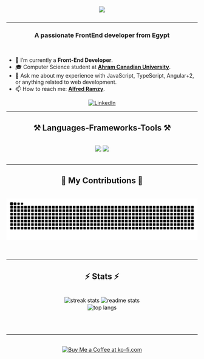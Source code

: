 

<h1 align="center">
    <img src="https://readme-typing-svg.herokuapp.com/?font=Righteous&size=35&center=true&vCenter=true&width=500&height=70&duration=5000&lines=Hello!+👋;+I'm+Alfred+Ramzy+(Alfredo)!;" />
</h1>

 <hr/>

<h3 align="center">A passionate FrontEnd developer from Egypt </h3>

<br/>

<ul align="left">
    <li>🔭 I’m currently a <strong>Front-End Developer</strong>.</li>
    <li>🎓 Computer Science student at <strong><a href="https://www.acu.edu.eg/">Ahram Canadian University</a></strong>.</li>
    <li>💬 Ask me about my experience with JavaScript, TypeScript, Angular+2, or anything related to web development.</li>
    <li>📫 How to reach me: <strong><a href="https://www.linkedin.com/in/alfredramzy/">Alfred Ramzy</a></strong>.</li>
</ul>

 
<div align="center"> 
  
  <a href="https://www.linkedin.com/in/alfredramzy/" target="_blank">
    <img src="https://img.shields.io/badge/LinkedIn-0077B5?style=for-the-badge&logo=linkedin&logoColor=white" alt="LinkedIn" />
</a>
</div>

 <hr/>
 
<h2 align="center">⚒️ Languages-Frameworks-Tools ⚒️</h2>
<br/>
<div align="center">
    <img src="https://skillicons.dev/icons?i=html,css,js,ts,angular,sass,bootstrap,tailwind,figma,postman,git,github" />
    <img src="https://skillicons.dev/icons?i=cs,cpp,visualstudio,vscode,wordpress" /><br>

</div>


<br/>
<hr/>

<div align="center">
  <h2>🐍 My Contributions 🐍</h2>
  <br>
  <picture>
    <img alt="snake eating my contributions" src="https://raw.githubusercontent.com/Alfred-Ramzy/Alfred-Ramzy/output/github-contribution-grid-snake.svg" />
</picture>
  <br/><br/><br/>
</div>

<hr/>

<h2 align="center">⚡ Stats ⚡</h2>
<br>
<div align=center>
  <img width=390 src="https://github-readme-streak-stats-salesp07.vercel.app/?user=salesp07&count_private=true&theme=react&border_radius=10" alt="streak stats"/>
  <img width=390 src="https://github-readme-stats-salesp07.vercel.app/api?username=salesp07&count_private=true&show_icons=true&theme=react&rank_icon=github&border_radius=10" alt="readme stats" />
  <br/>
  <img width=325 align="center" src="https://github-readme-stats-salesp07.vercel.app/api/top-langs/?username=salesp07&hide=HTML&langs_count=8&layout=compact&theme=react&border_radius=10&size_weight=0.5&count_weight=0.5&exclude_repo=github-readme-stats" alt="top langs" />
</div>

<br/><br/>

<hr/>

<br/>

<div align="center">
<a href='https://ko-fi.com/V7V4RAK9C' target='_blank'><img height='64' style='border:0px;height:64px;' src='https://storage.ko-fi.com/cdn/kofi1.png?v=3' border='0' alt='Buy Me a Coffee at ko-fi.com' /></a>
</div>

<br/>
